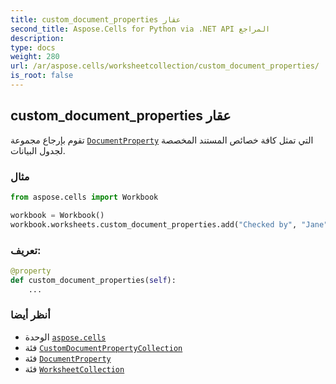 ```yaml
---
title: custom_document_properties عقار
second_title: Aspose.Cells for Python via .NET API المراجع
description:
type: docs
weight: 280
url: /ar/aspose.cells/worksheetcollection/custom_document_properties/
is_root: false
---
```

##  custom_document_properties عقار

تقوم بإرجاع مجموعة [`DocumentProperty`](/cells/python-net/ar/aspose.cells.properties/documentproperty) التي تمثل كافة خصائص المستند المخصصة لجدول البيانات.

###  مثال

```python
from aspose.cells import Workbook

workbook = Workbook()
workbook.worksheets.custom_document_properties.add("Checked by", "Jane")

```
###  تعريف:
```python
@property
def custom_document_properties(self):
    ...
```

###  أنظر أيضا
* الوحدة [`aspose.cells`](../../)
* فئة [`CustomDocumentPropertyCollection`](/cells/python-net/ar/aspose.cells.properties/customdocumentpropertycollection)
* فئة [`DocumentProperty`](/cells/python-net/ar/aspose.cells.properties/documentproperty)
* فئة [`WorksheetCollection`](/cells/python-net/ar/aspose.cells/worksheetcollection)
